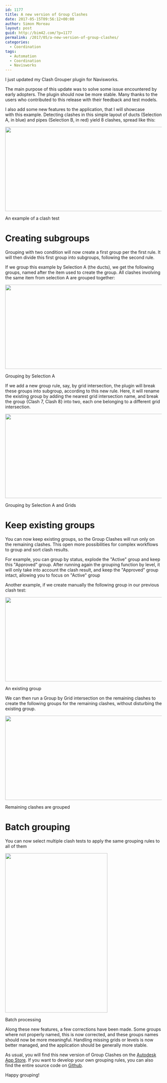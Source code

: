 ```yaml
---
id: 1177
title: A new version of Group Clashes
date: 2017-05-15T09:56:12+00:00
author: Simon Moreau
layout: post
guid: http://bim42.com/?p=1177
permalink: /2017/05/a-new-version-of-group-clashes/
categories:
  - Coordination
tags:
  - Automation
  - Coordination
  - Navisworks
---
```

I just updated my Clash Grouper plugin for Navisworks.

The main purpose of this update was to solve some issue encountered by early adopters. The plugin should now be more stable. Many thanks to the users who contributed to this release with their feedback and test models.

I also add some new features to the application, that I will showcase with this example. Detecting clashes in this simple layout of ducts (Selection A, in blue) and pipes (Selection B, in red) yield 8 clashes, spread like this:

<div id="attachment_1179" style="max-width: 594px" class="wp-caption aligncenter">
  <a href="https://bim42.com/wp-content/uploads/2017/05/1.png"><img class="size-large wp-image-1179" src="https://bim42.com/wp-content/uploads/2017/05/1-1024x475.png" alt="" width="584" height="271" srcset="https://bim42.com/wp-content/uploads/2017/05/1-1024x475.png 1024w, https://bim42.com/wp-content/uploads/2017/05/1-300x139.png 300w, https://bim42.com/wp-content/uploads/2017/05/1-768x356.png 768w, https://bim42.com/wp-content/uploads/2017/05/1-500x232.png 500w" sizes="(max-width: 584px) 100vw, 584px" /></a>
  
  <p class="wp-caption-text">
    An example of a clash test
  </p>
</div>

# Creating subgroups

Grouping with two condition will now create a first group per the first rule. It will then divide this first group into subgroups, following the second rule.

If we group this example by Selection A (the ducts), we get the following groups, named after the item used to create the group. All clashes involving the same item from selection A are grouped together:

<div id="attachment_1180" style="max-width: 594px" class="wp-caption aligncenter">
  <a href="https://bim42.com/wp-content/uploads/2017/05/2.png"><img class="size-large wp-image-1180" src="https://bim42.com/wp-content/uploads/2017/05/2-1024x475.png" alt="" width="584" height="271" srcset="https://bim42.com/wp-content/uploads/2017/05/2-1024x475.png 1024w, https://bim42.com/wp-content/uploads/2017/05/2-300x139.png 300w, https://bim42.com/wp-content/uploads/2017/05/2-768x356.png 768w, https://bim42.com/wp-content/uploads/2017/05/2-500x232.png 500w" sizes="(max-width: 584px) 100vw, 584px" /></a>
  
  <p class="wp-caption-text">
    Grouping by Selection A
  </p>
</div>

If we add a new group rule, say, by grid intersection, the plugin will break these groups into subgroup, according to this new rule. Here, it will rename the existing group by adding the nearest grid intersection name, and break the group {Clash 7, Clash 8} into two, each one belonging to a different grid intersection.

<div id="attachment_1181" style="max-width: 594px" class="wp-caption aligncenter">
  <a href="https://bim42.com/wp-content/uploads/2017/05/3.png"><img class="size-large wp-image-1181" src="https://bim42.com/wp-content/uploads/2017/05/3-1024x475.png" alt="" width="584" height="271" srcset="https://bim42.com/wp-content/uploads/2017/05/3-1024x475.png 1024w, https://bim42.com/wp-content/uploads/2017/05/3-300x139.png 300w, https://bim42.com/wp-content/uploads/2017/05/3-768x356.png 768w, https://bim42.com/wp-content/uploads/2017/05/3-500x232.png 500w" sizes="(max-width: 584px) 100vw, 584px" /></a>
  
  <p class="wp-caption-text">
    Grouping by Selection A and Grids
  </p>
</div>

# Keep existing groups

You can now keep existing groups, so the Group Clashes will run only on the remaining clashes. This open more possibilities for complex workflows to group and sort clash results.

For example, you can group by status, explode the "Active" group and keep this "Approved" group. After running again the grouping function by level, it will only take into account the clash result, and keep the "Approved" group intact, allowing you to focus on "Active" group

Another example, if we create manually the following group in our previous clash test:

<div id="attachment_1182" style="max-width: 594px" class="wp-caption aligncenter">
  <a href="https://bim42.com/wp-content/uploads/2017/05/4.png"><img class="size-large wp-image-1182" src="https://bim42.com/wp-content/uploads/2017/05/4-1024x475.png" alt="" width="584" height="271" srcset="https://bim42.com/wp-content/uploads/2017/05/4-1024x475.png 1024w, https://bim42.com/wp-content/uploads/2017/05/4-300x139.png 300w, https://bim42.com/wp-content/uploads/2017/05/4-768x356.png 768w, https://bim42.com/wp-content/uploads/2017/05/4-500x232.png 500w" sizes="(max-width: 584px) 100vw, 584px" /></a>
  
  <p class="wp-caption-text">
    An existing group
  </p>
</div>

We can then run a Group by Grid intersection on the remaining clashes to create the following groups for the remaining clashes, without disturbing the existing group.

<div id="attachment_1178" style="max-width: 594px" class="wp-caption aligncenter">
  <a href="https://bim42.com/wp-content/uploads/2017/05/5.png"><img class="size-large wp-image-1178" src="https://bim42.com/wp-content/uploads/2017/05/5-1024x475.png" alt="" width="584" height="271" srcset="https://bim42.com/wp-content/uploads/2017/05/5-1024x475.png 1024w, https://bim42.com/wp-content/uploads/2017/05/5-300x139.png 300w, https://bim42.com/wp-content/uploads/2017/05/5-768x356.png 768w, https://bim42.com/wp-content/uploads/2017/05/5-500x232.png 500w" sizes="(max-width: 584px) 100vw, 584px" /></a>
  
  <p class="wp-caption-text">
    Remaining clashes are grouped
  </p>
</div>

# Batch grouping

You can now select multiple clash tests to apply the same grouping rules to all of them

<div id="attachment_1183" style="max-width: 339px" class="wp-caption aligncenter">
  <a href="https://bim42.com/wp-content/uploads/2017/05/Batch.gif"><img class="size-full wp-image-1183" src="https://bim42.com/wp-content/uploads/2017/05/Batch.gif" alt="" width="329" height="512" /></a>
  
  <p class="wp-caption-text">
    Batch processing
  </p>
</div>

Along these new features, a few corrections have been made. Some groups where not properly named, this is now corrected, and these groups names should now be more meaningful. Handling missing grids or levels is now better managed, and the application should be generally more stable.

As usual, you will find this new version of Group Clashes on the [Autodesk App Store](https://apps.autodesk.com/NAVIS/en/Detail/Index?id=7544208847822212204&appLang=en&os=Win64). If you want to develop your own grouping rules, you can also find the entire source code on [Github](https://github.com/simonmoreau/GroupClashes).

Happy grouping!